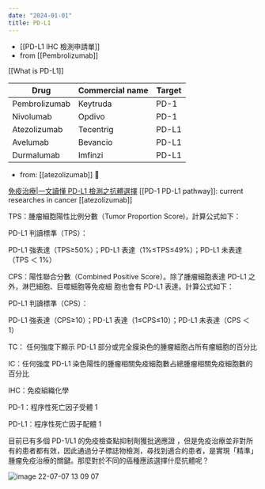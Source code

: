 ```yaml
---
date: "2024-01-01"
title: PD-L1
---
```



- [[PD-L1 IHC 檢測申請單]] 
- from [[Pembrolizumab]] 
 
[[What is PD-L1]]

| Drug          | Commercial name | Target |
| ------------- | --------------- | ------ |
| Pembrolizumab | Keytruda        | PD-1   |
| Nivolumab     | Opdivo          | PD-1   |
| Atezolizumab  | Tecentrig       | PD-L1  |
| Avelumab      | Bevancio        | PD-L1  |
| Durmalumab    | Imfinzi         | PD-L1  |

- from: [[atezolizumab]] 󰒖

[免疫治療|一文讀懂 PD-L1 檢測之抗體選擇](https://twgreatdaily.com/ErMpwHMBURTf-Dn5R5oF.html)
[[PD-1 PD-L1 pathway]]: current researches in cancer
[[atezolizumab]]

TPS：腫瘤細胞陽性比例分數（Tumor Proportion Score)，計算公式如下：

PD-L1 判讀標準（TPS）：

PD-L1 強表達（TPS≥50%）；PD-L1 表達（1%≤TPS≤49%）；PD-L1 未表達（TPS ＜ 1%）

CPS：陽性聯合分數（Combined Positive Score）。除了腫瘤細胞表達 PD-L1 之外，淋巴細胞、巨噬細胞等免疫細 胞也會有 PD-L1 表達。計算公式如下：

PD-L1 判讀標準（CPS）：

PD-L1 強表達（CPS≥10）；PD-L1 表達（1≤CPS≤10）；PD-L1 未表達（CPS ＜ 1）

TC： 任何強度下顯示 PD-L1 部分或完全膜染色的腫瘤細胞占所有瘤細胞的百分比

IC：任何強度 PD-L1 染色陽性的腫瘤相關免疫細胞數占總腫瘤相關免疫細胞數的百分比

IHC：免疫組織化學

PD-1：程序性死亡因子受體 1

PD-L1：程序性死亡因子配體 1

目前已有多個 PD-1/L1 的免疫檢查點抑制劑獲批適應證 ，但是免疫治療並非對所有的患者都有效，因此通過分子標誌物檢測，尋找到適合的患者，是實現「精準」腫瘤免疫治療的關鍵。那麼對於不同的癌種應該選擇什麼抗體呢？

![image 22-07-07 13 09 07](https://i.imgur.com/S9tro8q.png)
